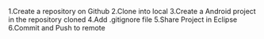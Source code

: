 1.Create a repository on Github
2.Clone into local
3.Create a Android project in the repository cloned
4.Add .gitignore file
5.Share Project in Eclipse
6.Commit and Push to remote
